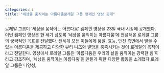 ```yaml
---
categories: i
title: "세상을 움직이는 아름다움로레알 그룹 캠페인 영상 공개"
---
```

로레알 그룹이 ‘세상을 움직이는 아름다움’ 캠페인 영상을 23일 국내 시장에 공개했다. 이번 캠페인 영상은 한 세기 넘도록 ‘세상을 움직이는 아름다움’에 전념해온 로레알 그룹의 궁극적인 목표를 전달했다. 전세계 모든 이들에게 품질, 효능, 안전 측면에서 믿을 수 있는 아름다움을 제공하고 다양한 뷰티 니즈와 열망을 충족시키는 것이 로레알의 목적이라고 전달한다. 영상에서 로레알 그룹은 ‘아름다움은 우리의 삶을 움직이는 강력한 힘’이라고 강조하며, ‘세상을 움직이는 아름다움’을 만들기 위한 다양한 활동을 소개했다.로레알 그룹은 다양성,